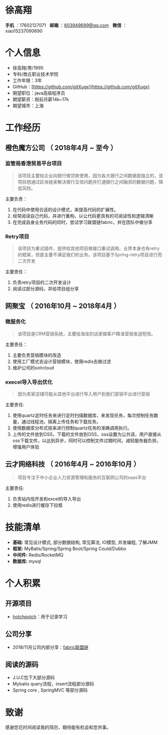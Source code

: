 
 # 徐高翔 
**手机** ：17602127071  &nbsp; **邮箱** ：603949699@qq.com  &nbsp; **微信** ：xiao15237090690

# 个人信息

 - 徐高翔/男/1995 
 - 专科/商丘职业技术学院 
 - 工作年限：3年
 - GitHub：[https://github.com/gitXugx](https://github.com/gitXugx)
 - 期望职位：java高级程序员
 - 期望薪资：税前月薪14k~17k
 - 期望城市：上海

# 工作经历

## 橙色魔方公司 （ 2018年4月 ~ 至今 ）

### 监管局香港贸易平台项目
> 该项目主要给企业向银行做贷款使用，因为各大银行之间数据是独立的，该项目想通过区块链来解决银行互信问题并打通银行之间融资的数据问题，降低风险。

主要负责：
1. 在代码中使用合适的设计模式，来提高代码的扩展性。
2. 经常阅读自己代码，并进行重构，以让代码更具有的可阅读性和逻辑清晰
3. 在完成自身业务代码的同时，尝试学习联盟链fabric，并在团队中做分享
 

### Retry项目 
> 该项目为重试插件，提供给其他项目做接口重试调用。业界本身也有retry的框架，但是主要不满足我们的业务。该项目基于Spring-retry项目进行而二次开发

主要责任：
1. 负责retry项目的二次开发设计
2. 阅读过部分源码，并给项目组分享
  
## 网聚宝 （ 2016年10月 ~ 2018年4月 ）

### 微服务化 
> 该项目是CRM营销系统，主要给淘宝的店家做客户精准营销发送短信。

主要责任：
1. 主要负责营销模块的改造
2. 使用工厂模式去设计营销模块，使用redis去做过滤
3. 维护公司的solrcloud

### execel导入导出优化
> 因为卖家店铺可能从其他平台进行导入用户到我们营销平台进行营销

主要责任:
1. 使用quartz定时任务来进行定时扫描数据库，来发现任务，每次控制任务数量，通过线程池，隔离上传任务和下载任务。
2. 使用数据库分布式锁来进行控制quartz任务的准确调用执行。
3. 上传的文件放到OSS，下载的文件放到OSS，oss设置为公共读，用户直接从oss下载文件，以达到异步，同时可以控制文件过期时间，减轻服务器负担，增强用户体验


## 云才网络科技 （ 2016年4月 ~ 2016年10月 ）
> 项目专注于中小企业人力资源管理和服务的互联网公司的saas平台

主要责任:
1. 负责站内信开发和excel的导入导出
2. 使用redis进行缓存下拉框

# 技能清单

- **基础:** 常见设计模式, 部分数据结构, 常见算法, IO模型, 并发编程, 了解JMM
- **框架:** MyBatis/Spring/Spring Boot/Spring Could/Dubbo
- **中间件:** Redis/RocketMQ
- **数据库:** mysql

# 个人积累

## 开源项目
  - [hotchpotch](https://github.com/gitXugx/hotchpotch)：用于记录学习
## 公司分享
  - 2018/11月公司内部分享：[fabric联盟链](https://github.com/gitXugx/block-chain)
## 阅读的源码
- J.U.C包下大部分源码
- Mybatis query流程，insert流程部分源码
- Spring core , SpringMVC 等部分源码

# 致谢
感谢您花时间阅读我的简历，期待能有机会和您共事。